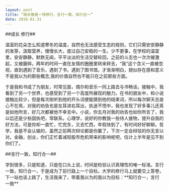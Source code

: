 ```yaml
---
layout: post
title: “成长像是一场修行，言行一致，知行合一”
date: 2016-01-31
---
```

##成长  修行##
<p>   温室的花朵怎么知道寒冬的温度，自然也无法感受生态的规则，它们只需安安静静的发芽，汲取营养，慢慢长大，度过自己安稳的一生。少不更事，在学校的温室里，安安静静，默默无闻，平平淡淡的生活交替轮回，之前的斗志也一次次被激起，又被磨碎。两年的时间一直在友情的圈圈里转来转去，“我”这个含义一直被忽视，直到遇到了音乐，遇到了书，遇到了图书馆。才渐渐明白，貌似存在感和意义不是我以为的那些概念,我的价值自然也不能只在之前那些方面。</p>
<P>  于是我和书成了为朋友，时常见面，偶尔和音乐一同上路去与书畅谈。接触中，我看到了另一个世界，也感受到了另一个高度所展现的魅力。在书的朋友中，和小说接触比较少，但是每次刚听到他的开头词便能猜到他的结束词，所以每次聊天总是心不在焉，对我的劝告也是左耳进右耳出，执迷不悟中，我也发现了好多事儿还真是如他所言，好几次都被他不幸言中。小说，你五月对我的劝告也如你所言了，我以后还是少些固执吧，常联系。心理学，说好的你教我一些待人接物，提升自我的好方法，可是你却一直忙，忙完东，又去忙西，年假快到了，有时间好好聊聊。哲学，我是不会认输的，虽然之前两次辩论都是你赢了，下次一定会辩驳的你无言以对。金融，创业，你们正忙着减轻股市危机带来的影响呢吧，估计上半年是见不到你们了。</p>

##言行一致，知行合一##
<p> 学到很多，只是知道，只是在口头上说，时间是检验认识真理性的唯一标准。言行一致，知行合一，于是成为了前行路上一个目标。大学的修行马上就要交上答卷，下一站也该上路了，生活我来了，带着我以为的我以为目标：**知行合一，言行一致**</p>
